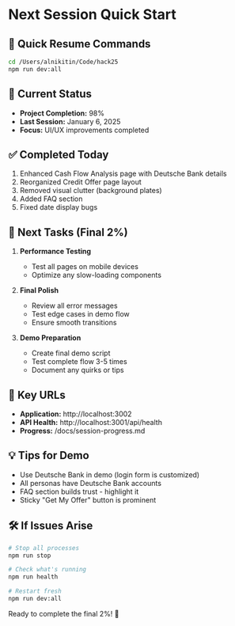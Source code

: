 # Next Session Quick Start

## 🚀 Quick Resume Commands
```bash
cd /Users/alnikitin/Code/hack25
npm run dev:all
```

## 📍 Current Status
- **Project Completion:** 98%
- **Last Session:** January 6, 2025
- **Focus:** UI/UX improvements completed

## ✅ Completed Today
1. Enhanced Cash Flow Analysis page with Deutsche Bank details
2. Reorganized Credit Offer page layout
3. Removed visual clutter (background plates)
4. Added FAQ section
5. Fixed date display bugs

## 🎯 Next Tasks (Final 2%)
1. **Performance Testing**
   - Test all pages on mobile devices
   - Optimize any slow-loading components
   
2. **Final Polish**
   - Review all error messages
   - Test edge cases in demo flow
   - Ensure smooth transitions

3. **Demo Preparation**
   - Create final demo script
   - Test complete flow 3-5 times
   - Document any quirks or tips

## 🔗 Key URLs
- **Application:** http://localhost:3002
- **API Health:** http://localhost:3001/api/health
- **Progress:** /docs/session-progress.md

## 💡 Tips for Demo
- Use Deutsche Bank in demo (login form is customized)
- All personas have Deutsche Bank accounts
- FAQ section builds trust - highlight it
- Sticky "Get My Offer" button is prominent

## 🛠️ If Issues Arise
```bash
# Stop all processes
npm run stop

# Check what's running
npm run health

# Restart fresh
npm run dev:all
```

Ready to complete the final 2%! 🎉